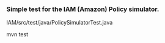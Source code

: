 ### Simple test for the IAM (Amazon) Policy simulator.

IAM/src/test/java/PolicySimulatorTest.java

mvn test